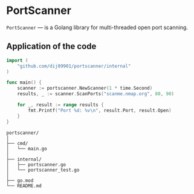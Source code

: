 # PortScanner

`PortScanner` — is a Golang library for multi-threaded open port scanning.

## Application of the code

```go
import (
    "github.com/dij09901/portscanner/internal"
)

func main() {
    scanner := portscanner.NewScanner(1 * time.Second)
    results, _ := scanner.ScanPorts("scanme.nmap.org", 80, 90)

    for _, result := range results {
        fmt.Printf("Port %d: %v\n", result.Port, result.Open)
    }
}

```


```
portscanner/
│
├── cmd/
│   └── main.go
│
├── internal/
│   ├── portscanner.go
│   └── portscanner_test.go
│
├── go.mod
└── README.md
```